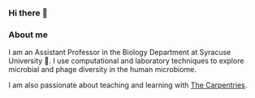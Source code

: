 ### Hi there 👋

### About me
I am an Assistant Professor in the Biology Department at Syracuse University 🍊. I use computational and laboratory techniques to explore microbial and phage diversity in the human microbiome.

I am also passionate about teaching and learning with [The Carpentries](https://carpentries.org/).

<!--
**sklucas/sklucas** is a ✨ _special_ ✨ repository because its `README.md` (this file) appears on your GitHub profile.

Here are some ideas to get you started:

- 🔭 I’m currently working on ...
- 🌱 I’m currently learning ...
- 👯 I’m looking to collaborate on ...
- 🤔 I’m looking for help with ...
- 💬 Ask me about ...
- 📫 How to reach me: ...
- 😄 Pronouns: ...
- ⚡ Fun fact: ...
-->
